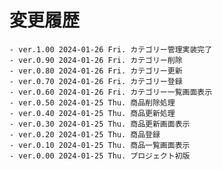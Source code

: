 # 変更履歴

	- ver.1.00 2024-01-26 Fri. カテゴリー管理実装完了
	- ver.0.90 2024-01-26 Fri. カテゴリー削除
	- ver.0.80 2024-01-26 Fri. カテゴリー更新
	- ver.0.70 2024-01-26 Fri. カテゴリー登録
	- ver.0.60 2024-01-26 Fri. カテゴリー一覧画面表示
	- ver.0.50 2024-01-25 Thu. 商品削除処理
	- ver.0.40 2024-01-25 Thu. 商品更新処理
	- ver.0.30 2024-01-25 Thu. 商品更新画面表示
	- ver.0.20 2024-01-25 Thu. 商品登録
	- ver.0.10 2024-01-25 Thu. 商品一覧画面表示
	- ver.0.00 2024-01-25 Thu. プロジェクト初版
